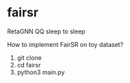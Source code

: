 # fairsr
RetaGNN QQ sleep to sleep

How to implement FairSR on toy dataset?
1. git clone 
2. cd fairsr
3. python3 main.py
